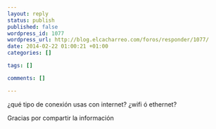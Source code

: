 ```yaml
--- 
layout: reply
status: publish
published: false
wordpress_id: 1077
wordpress_url: http://blog.elcacharreo.com/foros/responder/1077/
date: 2014-02-22 01:00:21 +01:00
categories: []

tags: []

comments: []

---
```

¿qué tipo de conexión usas con internet? ¿wifi ó ethernet?

Gracias por compartir la información
